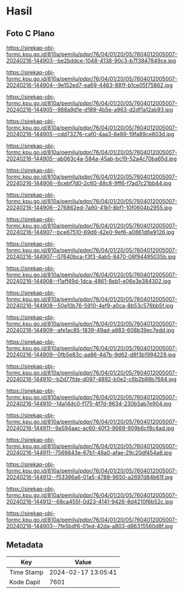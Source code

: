 # Hasil

## Foto C Plano

https://sirekap-obj-formc.kpu.go.id/810a/pemilu/pdpr/76/04/01/20/05/7604012005007-20240216-144903--be2bddce-1048-4138-90c3-b7f3847849ce.jpg

https://sirekap-obj-formc.kpu.go.id/810a/pemilu/pdpr/76/04/01/20/05/7604012005007-20240216-144904--9e152ed7-ea69-4463-881f-b1ce05f75862.jpg

https://sirekap-obj-formc.kpu.go.id/810a/pemilu/pdpr/76/04/01/20/05/7604012005007-20240216-144905--988a9d1e-d189-4b5e-a963-d2df1a12ab93.jpg

https://sirekap-obj-formc.kpu.go.id/810a/pemilu/pdpr/76/04/01/20/05/7604012005007-20240216-144905--cdd73276-caf0-4aa3-8e89-19fa89ce803d.jpg

https://sirekap-obj-formc.kpu.go.id/810a/pemilu/pdpr/76/04/01/20/05/7604012005007-20240216-144905--ab063c4a-584a-45ab-bc19-52a4c70ba65d.jpg

https://sirekap-obj-formc.kpu.go.id/810a/pemilu/pdpr/76/04/01/20/05/7604012005007-20240216-144906--6cebf7d0-2c60-48c8-9ff6-f7ad7c21bb44.jpg

https://sirekap-obj-formc.kpu.go.id/810a/pemilu/pdpr/76/04/01/20/05/7604012005007-20240216-144906--276862ed-7a90-41b1-8bf1-10f0604b2955.jpg

https://sirekap-obj-formc.kpu.go.id/810a/pemilu/pdpr/76/04/01/20/05/7604012005007-20240216-144907--bce67510-69d6-42e0-9ef6-a0861d6e9126.jpg

https://sirekap-obj-formc.kpu.go.id/810a/pemilu/pdpr/76/04/01/20/05/7604012005007-20240216-144907--07640bca-f3f3-4ab5-8470-08f94495035b.jpg

https://sirekap-obj-formc.kpu.go.id/810a/pemilu/pdpr/76/04/01/20/05/7604012005007-20240216-144908--f1aff49d-1dca-4861-8eb1-e06e3e384302.jpg

https://sirekap-obj-formc.kpu.go.id/810a/pemilu/pdpr/76/04/01/20/05/7604012005007-20240216-144908--50e10b76-5910-4ef9-a0ca-8b53c576bb5f.jpg

https://sirekap-obj-formc.kpu.go.id/810a/pemilu/pdpr/76/04/01/20/05/7604012005007-20240216-144909--afe1ac85-1839-49ad-a883-608b39ec7edd.jpg

https://sirekap-obj-formc.kpu.go.id/810a/pemilu/pdpr/76/04/01/20/05/7604012005007-20240216-144909--0fb5e83c-aa86-4d7b-9d62-d8f3b1994229.jpg

https://sirekap-obj-formc.kpu.go.id/810a/pemilu/pdpr/76/04/01/20/05/7604012005007-20240216-144910--b2d77fde-d097-4892-b0e2-c6b2b88b7684.jpg

https://sirekap-obj-formc.kpu.go.id/810a/pemilu/pdpr/76/04/01/20/05/7604012005007-20240216-144910--14a14dc0-f175-4f7d-9634-230b5ab7e904.jpg

https://sirekap-obj-formc.kpu.go.id/810a/pemilu/pdpr/76/04/01/20/05/7604012005007-20240216-144911--9a594aac-ac60-40f3-9669-909b6cf8c4ad.jpg

https://sirekap-obj-formc.kpu.go.id/810a/pemilu/pdpr/76/04/01/20/05/7604012005007-20240216-144911--7569843e-67b1-48a0-afae-29c20df454a6.jpg

https://sirekap-obj-formc.kpu.go.id/810a/pemilu/pdpr/76/04/01/20/05/7604012005007-20240216-144912--f53396a6-01a5-4788-9650-a2697d84b61f.jpg

https://sirekap-obj-formc.kpu.go.id/810a/pemilu/pdpr/76/04/01/20/05/7604012005007-20240216-144912--68ca455f-0d23-4141-9426-8d4210f6b52c.jpg

https://sirekap-obj-formc.kpu.go.id/810a/pemilu/pdpr/76/04/01/20/05/7604012005007-20240216-144903--7fe5bdf6-01ed-42da-a803-d86315560d8f.jpg


## Metadata

| Key        | Value               |
| ---------- | ------------------- |
| Time Stamp | 2024-02-17 13:05:41 |
| Kode Dapil | 7601                |



